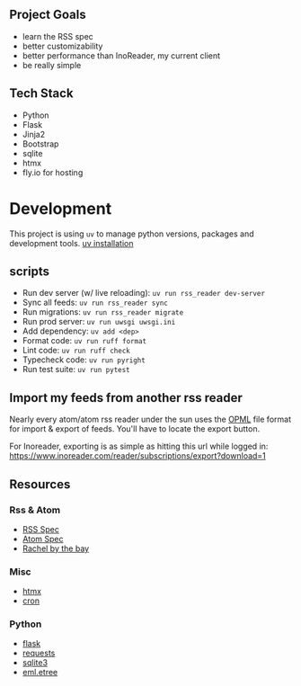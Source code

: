 ## Project Goals
- learn the RSS spec
- better customizability
- better performance than InoReader, my current client
- be really simple


## Tech Stack
- Python
- Flask
- Jinja2
- Bootstrap 
- sqlite
- htmx
- fly.io for hosting
  
# Development 
This project is using `uv` to manage python versions, packages and development tools. [uv installation](https://docs.astral.sh/uv/getting-started/installation/)
## scripts
- Run dev server (w/ live reloading): `uv run rss_reader dev-server`
- Sync all feeds: `uv run rss_reader sync`
- Run migrations: `uv run rss_reader migrate`
- Run prod server: `uv run uwsgi uwsgi.ini`
- Add dependency: `uv add <dep>`
- Format code: `uv run ruff format`
- Lint code: `uv run ruff check`
- Typecheck code: `uv run pyright`
- Run test suite: `uv run pytest`

## Import my feeds from another rss reader
Nearly every atom/atom rss reader under the sun uses the [OPML](https://en.wikipedia.org/wiki/OPML) file format for import & export of feeds. You'll have to locate the export button.

For Inoreader, exporting is as simple as hitting this url while logged in:
https://www.inoreader.com/reader/subscriptions/export?download=1

## Resources

### Rss & Atom 
- [RSS Spec](https://www.rssboard.org/rss-specification)
- [Atom Spec](https://www.ietf.org/rfc/rfc4287.txt)
- [Rachel by the bay](https://rachelbythebay.com/w/2024/08/17/hash/)

### Misc
- [htmx](https://htmx.org/docs/)
- [cron](https://crontab.guru/)

### Python
- [flask](https://flask.palletsprojects.com/en/stable/quickstart/)
- [requests](https://pypi.org/project/requests/)
- [sqlite3](https://docs.python.org/3/library/sqlite3.html#sqlite3-reference)
- [eml.etree](https://docs.python.org/3/library/xml.etree.elementtree.html#module-xml.etree.ElementTree)
